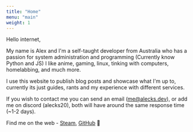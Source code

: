 ```yaml
---
title: "Home"
menu: "main"
weight: 1
---
```

Hello internet, 

My name is Alex and I'm a self-taught developer from Australia who has a passion for system administration and programming (Currently know Python and JS) I like anime, gaming, linux, tinking with computers, homelabbing, and much more.

I use this website to publish blog posts and showcase what I'm up to, currently its just guides, rants and my experience with different services.


If you wish to contact me you can send an email (me@alecks.dev), or add me on discord (alecks20), both will have around the same response time (~1-2 days).

Find me on the web - [Steam](https://steamcommunity.com/profiles/76561199121598457/), [GitHub](https://github.com/Alecks20) 🐻